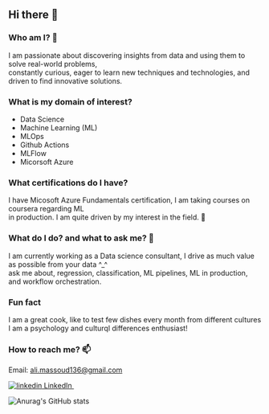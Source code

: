 ## Hi there 👋

### Who am I? 🤔
I am passionate about discovering insights from data and using them to solve real-world problems,  
constantly curious, eager to learn new techniques and technologies, and driven to find innovative solutions.

### What is my domain of interest?
- Data Science
- Machine Learning (ML)
- MLOps
- Github Actions
- MLFlow
- Micorsoft Azure

### What certifications do I have?
I have Micosoft Azure Fundamentals certification, I am taking courses on coursera regarding ML  
in production. I am quite driven by my interest in the field. 👯

### What do I do? and what to ask me? 🔭
I am currently working as a Data science consultant, I drive as much value as possible from your data ^_^  
ask me about, regression, classification, ML pipelines, ML in production, and workflow orchestration.

### Fun fact
I am a great cook, like to test few dishes every month from different cultures  
I am a psychology and culturql differences enthusiast!

### How to reach me? 📫
Email: ali.massoud136@gmail.com

<p>
  <a href="https://www.linkedin.com/in/ali-massoud/" rel="nofollow noreferrer">
    <img src="https://i.stack.imgur.com/gVE0j.png" alt="linkedin"> LinkedIn
  </a> &nbsp;
</p>

![Anurag's GitHub stats](https://github-readme-stats.vercel.app/api?username=AliMassoud&hide=contribs,prs)
